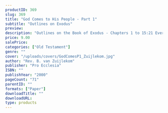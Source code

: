 ```yaml
---
productID: 369
slug: 369
title: "God Comes to His People - Part 1"
subtitle: "Outlines on Exodus"
preview: 
description: "Outlines on the Book of Exodus - Chapters 1 to 15:21 Every outline includes discussion questions. Published by Pro Ecclesia Publishers."
price: 9.00
salePrice: 
categories: ["Old Testament"]
genre: ""
cover: "/uploads/covers/GodComesP1_Zuijlekom.jpg"
author: "Rev. B. van Zuijlekom"
publisher: "Pro Ecclesia"
ISBN: ""
publishYear: "2000"
pageCount: "71"
parentID: ""
formats: ["Paper"]
downloadTitle: ""
downloadURL: 
type: products
---
```

